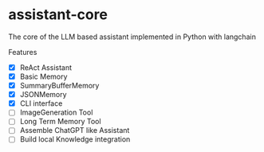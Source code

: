 # assistant-core
The core of the LLM based assistant implemented in Python with langchain

Features
- [x] ReAct Assistant
- [x] Basic Memory
- [x] SummaryBufferMemory
- [x] JSONMemory
- [x] CLI interface
- [ ] ImageGeneration Tool
- [ ] Long Term Memory Tool
- [ ] Assemble ChatGPT like Assistant
- [ ] Build local Knowledge integration
